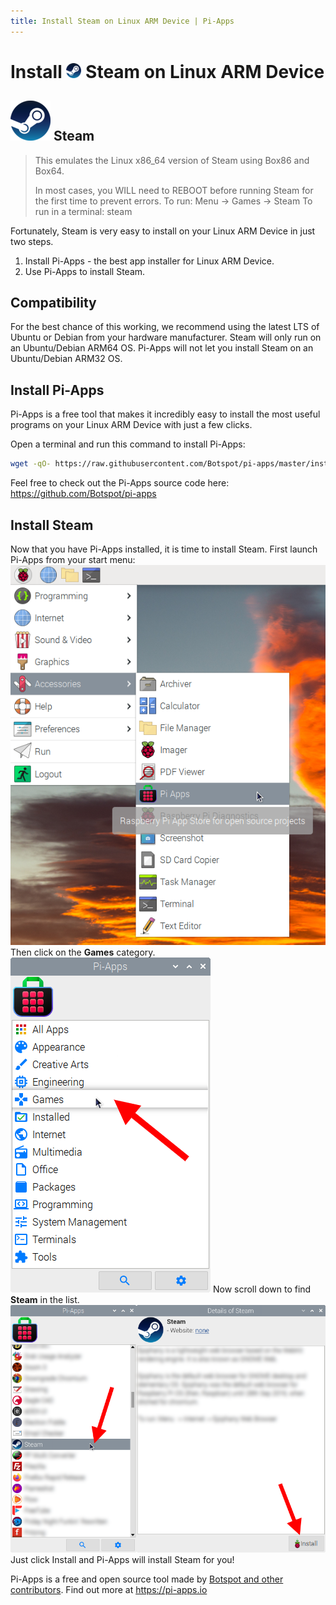 ```yaml
---
title: Install Steam on Linux ARM Device | Pi-Apps
---
```

<div class="simple-install-content content">

# Install <img src="/img/app-icons/Steam/icon-64.png" height=24> Steam on Linux ARM Device

## <img src="/img/app-icons/Steam/icon-64.png"> Steam
> This emulates the Linux x86_64 version of Steam using Box86 and Box64.
> 
> In most cases, you WILL need to REBOOT before running Steam for the first time to prevent errors.
> To run: Menu -> Games -> Steam
> To run in a terminal: steam

Fortunately, Steam is very easy to install on your Linux ARM Device in just two steps.
1. Install Pi-Apps - the best app installer for Linux ARM Device.
2. Use Pi-Apps to install Steam.
</div>
<div class="simple-install-content content">

## Compatibility
For the best chance of this working, we recommend using the latest LTS of Ubuntu or Debian from your hardware manufacturer.
Steam will only run on an Ubuntu/Debian ARM64 OS. Pi-Apps will not let you install Steam on an Ubuntu/Debian ARM32 OS.
</div>
<div class="simple-install-content content">

## Install Pi-Apps

Pi-Apps is a free tool that makes it incredibly easy to install the most useful programs on your Linux ARM Device with just a few clicks.

Open a terminal and run this command to install Pi-Apps:
```bash
wget -qO- https://raw.githubusercontent.com/Botspot/pi-apps/master/install | bash
```
Feel free to check out the Pi-Apps source code here: https://github.com/Botspot/pi-apps
</div>
<div class="simple-install-content content">

## Install Steam

Now that you have Pi-Apps installed, it is time to install Steam.
First launch Pi-Apps from your start menu:
<img src="/img/start-menu.png">
Then click on the <b>Games</b> category.
<img src="/img/category-selections/Games.png">
Now scroll down to find <b>Steam</b> in the list.
<img src="/img/app-icons/Steam/app-selection.png">
Just click Install and Pi-Apps will install Steam for you!
</div>
<div class="simple-install-content content">

Pi-Apps is a free and open source tool made by [Botspot and other contributors](/about/#contributors). Find out more at https://pi-apps.io
</div>
